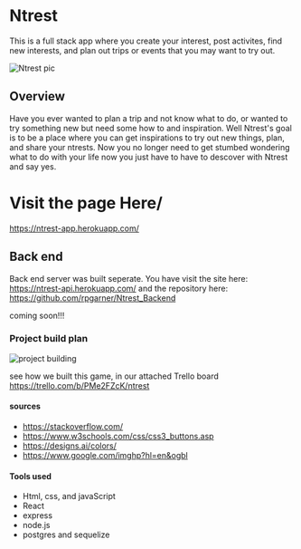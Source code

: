 # Ntrest
This is a full stack app where you create your interest, post activites, find new interests, and plan out trips or events that you may want to try out. 
 
 ![Ntrest pic](https://cdn.onebauer.media/one/empire-tmdb/films/10201/images/nA7a6uJkrkNEa77043GThE7BgPu.jpg?format=jpg&quality=80&width=960&height=540&ratio=16-9&resize=aspectfill)
## Overview
Have you ever wanted to plan a trip and not know what to do, or wanted to try something new but need some how to and inspiration. Well Ntrest's goal is to be a place where you can get inspirations to try out new things, plan, and share your ntrests. Now you no longer need to get stumbed wondering what to do with your life now you just have to have to descover with Ntrest and say yes. 

# Visit the page Here/ 
https://ntrest-app.herokuapp.com/

## Back end         
Back end server was built seperate. You have visit the site here: https://ntrest-api.herokuapp.com/ and the repository here: https://github.com/rpgarner/Ntrest_Backend

coming soon!!!

### Project build plan

![project building](https://thumbs.dreamstime.com/b/work-progress-loading-bar-concept-hand-drawing-work-progress-loading-bar-concept-marker-transparent-wipe-board-167678984.jpg)

see how we built this game, in our attached Trello board https://trello.com/b/PMe2FZcK/ntrest

#### sources

- https://stackoverflow.com/
- https://www.w3schools.com/css/css3_buttons.asp
- https://designs.ai/colors/
- https://www.google.com/imghp?hl=en&ogbl


#### Tools used
-   Html, css, and javaScript 
-   React 
-   express
-   node.js
-   postgres and sequelize   

